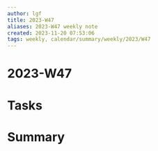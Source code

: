 ```yaml
---
author: lgf
title: 2023-W47
aliases: 2023-W47 weekly note
created: 2023-11-20 07:53:06
tags: weekly, calendar/summary/weekly/2023/W47
---
```

# 2023-W47
# Tasks


# Summary

